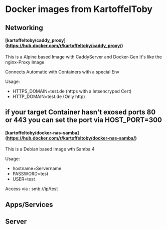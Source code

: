 # Docker images from KartoffelToby

## Networking

#### [kartoffeltoby/caddy_proxy] (https://hub.docker.com/r/kartoffeltoby/caddy_proxy/)
This is a Alpine based Image with CaddyServer and Docker-Gen
It's like the nginx-Proxy Image

Connects Automatic with Containers with a special Env

Usage:

- HTTPS_DOMAIN=test.de (https with a letsencryped Cert)
- HTTP_DOMAIN=test.de (Only http)

if your target Container hasn't exosed ports 80 or 443
you can set the port via HOST_PORT=300
---
#### [kartoffeltoby/docker-nas-samba] (https://hub.docker.com/r/kartoffeltoby/docker-nas-samba/)
This is a Debian based Image wth Samba 4

Usage:
- hostname=Servername 
- PASSWORD=test
- USER=test

Access via : smb://ip/test

## Apps/Services


## Server
